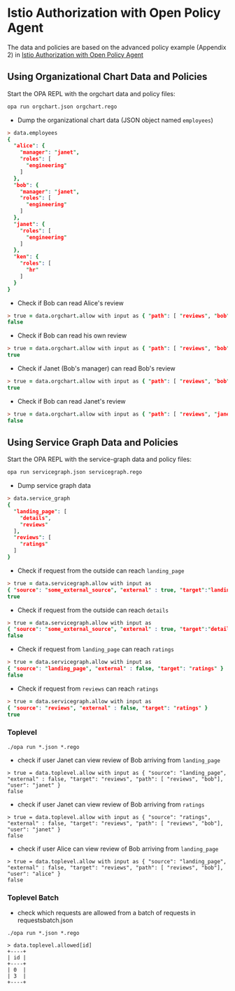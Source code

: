 # Istio Authorization with Open Policy Agent

The data and policies are based on the advanced policy example (Appendix 2) in [Istio Authorization with Open Policy Agent](https://docs.google.com/document/d/1U2XFmah7tYdmC5lWkk3D43VMAAQ0xkBatKmohf90ICA)

## Using Organizational Chart Data and Policies

Start the OPA REPL with the orgchart data and policy files:

```sh
opa run orgchart.json orgchart.rego
```

* Dump the organizational chart data (JSON object named `employees`)

```prolog
> data.employees
{
  "alice": {
    "manager": "janet",
    "roles": [
      "engineering"
    ]
  },
  "bob": {
    "manager": "janet",
    "roles": [
      "engineering"
    ]
  },
  "janet": {
    "roles": [
      "engineering"
    ]
  },
  "ken": {
    "roles": [
      "hr"
    ]
  }
}
```

* Check if Bob can read Alice's review

```prolog
> true = data.orgchart.allow with input as { "path": [ "reviews", "bob"], "user": "alice" }
false
```

* Check if Bob can read his own review

```prolog
> true = data.orgchart.allow with input as { "path": [ "reviews", "bob"], "user": "bob" }
true
```

* Check if Janet (Bob's manager) can read Bob's review

```prolog
> true = data.orgchart.allow with input as { "path": [ "reviews", "bob"], "user": "janet" }
true
```

* Check if Bob can read Janet's review

```prolog
> true = data.orgchart.allow with input as { "path": [ "reviews", "janet"], "user": "bob" }
false
```

## Using Service Graph Data and Policies

Start the OPA REPL with the service-graph data and policy files:

```sh
opa run servicegraph.json servicegraph.rego
```

* Dump service graph data

```prolog
> data.service_graph
{
  "landing_page": [
    "details",
    "reviews"
  ],
  "reviews": [
    "ratings"
  ]
}
```

* Check if request from the outside can reach `landing_page`

```prolog
> true = data.servicegraph.allow with input as
{ "source": "some_external_source", "external" : true, "target":"landing_page" }
true
```

* Check if request from the outside can reach `details`

```prolog
> true = data.servicegraph.allow with input as
{ "source": "some_external_source", "external" : true, "target":"details" }
false
```

* Check if request from `landing_page` can reach `ratings`

```prolog
> true = data.servicegraph.allow with input as
{ "source": "landing_page", "external" : false, "target": "ratings" }
false
```

* Check if request from `reviews` can reach `ratings`

```prolog
> true = data.servicegraph.allow with input as
{ "source": "reviews", "external" : false, "target": "ratings" }
true
```

### Toplevel
`./opa run *.json *.rego`

* check if user Janet can view review of Bob arriving from `landing_page`
```
> true = data.toplevel.allow with input as { "source": "landing_page", "external" : false, "target": "reviews", "path": [ "reviews", "bob"], "user": "janet" }
false
```
* check if user Janet can view review of Bob arriving from `ratings`
```
> true = data.toplevel.allow with input as { "source": "ratings", "external" : false, "target": "reviews", "path": [ "reviews", "bob"], "user": "janet" }
false
```
* check if user Alice can view review of Bob arriving from `landing_page`
```
> true = data.toplevel.allow with input as { "source": "landing_page", "external" : false, "target": "reviews", "path": [ "reviews", "bob"], "user": "alice" }
false
```

### Toplevel Batch

* check which requests are allowed from a batch of requests in requestsbatch.json

`./opa run *.json *.rego`
```
> data.toplevel.allowed[id]
+----+
| id |
+----+
| 0  |
| 3  |
+----+
```
